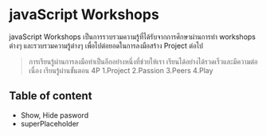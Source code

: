 # javaScript Workshops

javaScript Workshops เป็นการรวบรวมความรู้ที่ได้รับจากการศึกษาผ่านการทำ workshops ต่างๆ และรวบรวมความรู้ต่างๆ เพื่อไปต่อยอดในการลงมือสร้าง Project ต่อไป

> การเรียนรู้ผ่านการลงมือทำเป็นอีกอย่างหนึ่งที่ช่วยให้เรา เรียนได้อย่างได้รวดเร็วและมีความต่อเนื่อง
> เรียนรู้ผ่านขั้นตอน 4P 1.Project 2.Passion 3.Peers 4.Play

## Table of content

- Show, Hide pasword
- superPlaceholder
